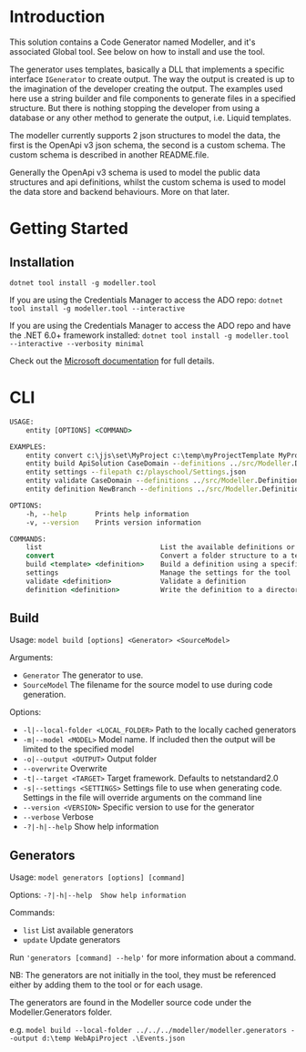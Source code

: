 # Introduction

This solution contains a Code Generator named Modeller, and it's associated Global tool.  See below on how to install and use the tool.

The generator uses templates, basically a DLL that implements a specific interface `IGenerator` to create output.  The way the output is created
is up to the imagination of the developer creating the output.  The examples used here use a string builder and file components to generate files
in a specified structure.  But there is nothing stopping the developer from using a database or any other method to generate the output, i.e.  Liquid templates.

The modeller currently supports 2 json structures to model the data, the first is the OpenApi v3 json schema,
the second is a custom schema. The custom schema is described in another README.file.

Generally the OpenApi v3 schema is used to model the public data structures and api definitions, whilst the custom schema is used to model the data store and backend behaviours.
More on that later.

# Getting Started

## Installation

`dotnet tool install -g modeller.tool`

If you are using the Credentials Manager to access the ADO repo:
`dotnet tool install -g modeller.tool --interactive`

If you are using the Credentials Manager to access the ADO repo and have the .NET 6.0+ framework installed:
`dotnet tool install -g modeller.tool --interactive --verbosity minimal`

Check out the [Microsoft documentation](https://docs.microsoft.com/en-us/dotnet/core/tools/global-tools) for full details.

# CLI
``` cmd
USAGE:
    entity [OPTIONS] <COMMAND>

EXAMPLES:
    entity convert c:\jjs\set\MyProject c:\temp\myProjectTemplate MyProject
    entity build ApiSolution CaseDomain --definitions ../src/Modeller.Definitions --templates ../src/Modeller.Templates --output c:/playschool
    entity settings --filepath c:/playschool/Settings.json
    entity validate CaseDomain --definitions ../src/Modeller.Definitions
    entity definition NewBranch --definitions ../src/Modeller.Definitions

OPTIONS:
    -h, --help       Prints help information
    -v, --version    Prints version information

COMMANDS:
    list                             List the available definitions or templates
    convert                          Convert a folder structure to a template project
    build <template> <definition>    Build a definition using a specific template
    settings                         Manage the settings for the tool
    validate <definition>            Validate a definition
    definition <definition>          Write the definition to a directory
```

## Build

Usage:
`model build [options] <Generator> <SourceModel>`

Arguments:
-  `Generator`                         The generator to use.
-  `SourceModel`                       The filename for the source model to use during code generation.

Options:
-  `-l|--local-folder <LOCAL_FOLDER>`  Path to the locally cached generators
-  `-m|--model <MODEL>`                Model name. If included then the output will be limited to the specified model
-  `-o|--output <OUTPUT>`              Output folder
-  `--overwrite`                       Overwrite
-  `-t|--target <TARGET>`              Target framework. Defaults to netstandard2.0
-  `-s|--settings <SETTINGS>`          Settings file to use when generating code. Settings in the file will override
                                    arguments on the command line
-  `--version <VERSION>`               Specific version to use for the generator
-  `--verbose`                         Verbose
-  `-?|-h|--help`                      Show help information

## Generators

Usage:
`model generators [options] [command]`

Options:
  `-?|-h|--help  Show help information`

Commands:
-  `list`          List available generators
-  `update`        Update generators

Run `'generators [command] --help'` for more information about a command.

NB:
The generators are not initially in the tool, they must be referenced either by adding them to the tool or for each usage.

The generators are found in the Modeller source code under the Modeller.Generators folder.

e.g.
`model build --local-folder ../../../modeller/modeller.generators --output d:\temp WebApiProject .\Events.json`
